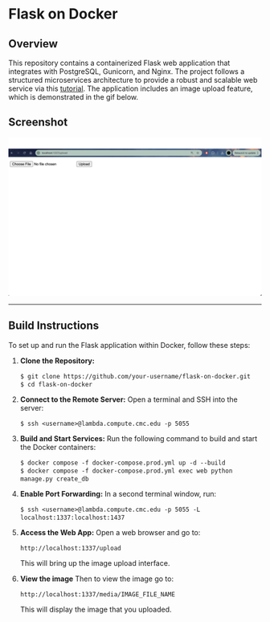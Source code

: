 # Flask on Docker

## Overview
This repository contains a containerized Flask web application that integrates with PostgreSQL, Gunicorn, and Nginx.
The project follows a structured microservices architecture to provide a robust and scalable web service via this [tutorial](https://testdriven.io/blog/dockerizing-flask-with-postgres-gunicorn-and-nginx/).
The application includes an image upload feature, which is demonstrated in the gif below.

## Screenshot
![Uploading Image](example.gif)


---

## Build Instructions
To set up and run the Flask application within Docker, follow these steps:

1. **Clone the Repository:**
   ```
   $ git clone https://github.com/your-username/flask-on-docker.git
   $ cd flask-on-docker
   ```

2. **Connect to the Remote Server:**
   Open a terminal and SSH into the server:
   ```
   $ ssh <username>@lambda.compute.cmc.edu -p 5055
   ```

3. **Build and Start Services:**
   Run the following command to build and start the Docker containers:
   ```
   $ docker compose -f docker-compose.prod.yml up -d --build
   $ docker compose -f docker-compose.prod.yml exec web python manage.py create_db
   ```

4. **Enable Port Forwarding:**
   In a second terminal window, run:
   ```
   $ ssh <username>@lambda.compute.cmc.edu -p 5055 -L localhost:1337:localhost:1437
   ```

5. **Access the Web App:**
   Open a web browser and go to:
   ```
   http://localhost:1337/upload
   ```
   This will bring up the image upload interface.

6. **View the image**
   Then to view the image go to:
   ```
   http://localhost:1337/media/IMAGE_FILE_NAME
   ```
   This will display the image that you uploaded. 


